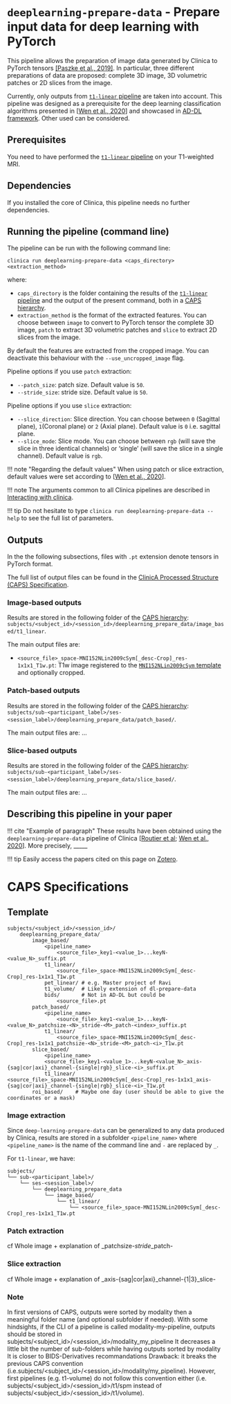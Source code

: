# `deeplearning-prepare-data` - Prepare input data for deep learning with PyTorch

This pipeline allows the preparation of image data generated by Clinica to PyTorch tensors [[Paszke et al., 2019]](https://papers.nips.cc/paper/9015-pytorch-an-imperative-style-high-performance-deep-learning-library). In particular, three different preparations of data are proposed: complete 3D image, 3D volumetric patches or 2D slices from the image.

Currently, only outputs from [`t1-linear` pipeline](../T1_Linear) are taken into account. This pipeline was designed as a prerequisite for the deep learning classification algorithms presented in [[Wen et al., 2020](https://doi.org/10.1016/j.media.2020.101694)] and showcased in [AD-DL framework](https://github.com/aramis-lab/AD-DL). Other used can be considered.

## Prerequisites
<!-- Depending on the type of feature or the type of modality you want to use, you will need to execute either the [`t1-linear` pipeline](../T1_Linear) , the [`t1-volume` pipeline](../T1_Volume) and/or the [`pet-volume` pipeline](../PET_Volume)  prior to running this pipeline. -->

You need to have performed the [`t1-linear` pipeline](../T1_Linear) on your T1-weighted MRI.

## Dependencies
If you installed the core of Clinica, this pipeline needs no further dependencies.

## Running the pipeline (command line)
The pipeline can be run with the following command line:
```Text
clinica run deeplearning-prepare-data <caps_directory> <extraction_method>
```
where:

- `caps_directory` is the folder containing the results of the [`t1-linear` pipeline](../T1_Linear) and the output of the present command, both in a [CAPS hierarchy](../../CAPS/Introduction).
- `extraction_method` is the format of the extracted features. You can choose between `image` to convert to PyTorch tensor the complete 3D image, `patch` to extract 3D volumetric patches and `slice` to extract 2D slices from the image.

By default the features are extracted from the cropped image. You can deactivate this behaviour with the `--use_uncropped_image` flag.

Pipeline options if you use `patch` extraction:

- `--patch_size`: patch size. Default value is `50`.
- `--stride_size`:  stride size. Default value is `50`.

Pipeline options if you use `slice` extraction:

- `--slice_direction`: Slice direction. You can choose between `0` (Sagittal plane), `1`(Coronal plane) or `2` (Axial plane). Default value is `0` i.e. sagittal plane.
- `--slice_mode`: Slice mode. You can choose between `rgb` (will save the slice in three identical channels) or ‘single’ (will save the slice in a single channel). Default value is `rgb`.

!!! note "Regarding the default values"
	When using patch or slice extraction, default values were set according to [[Wen et al., 2020](https://doi.org/10.1016/j.media.2020.101694)].

!!! note
	The arguments common to all Clinica pipelines are described in [Interacting with clinica](../InteractingWithClinica).

!!! tip
	Do not hesitate to type `clinica run deeplearning-prepare-data --help` to see the full list of parameters.


## Outputs
In the the following subsections, files with `.pt` extension denote tensors in PyTorch format.

The full list of output files can be found in the [ClinicA Processed Structure (CAPS) Specification](../../CAPS/Specifications/#deeplearning-prepare-data-prepare-input-data-for-deep-learning-with-pytorch).
### Image-based outputs

Results are stored in the following folder of the [CAPS hierarchy](docs/CAPS): `subjects/<subject_id>/<session_id>/deeplearning_prepare_data/image_based/t1_linear`.

The main output files are:
- `<source_file>_space-MNI152NLin2009cSym[_desc-Crop]_res-1x1x1_T1w.pt`: T1w image registered to the [`MNI152NLin2009cSym` template](https://bids-specification.readthedocs.io/en/stable/99-appendices/08-coordinate-systems.html) and optionally cropped.

### Patch-based outputs

Results are stored in the following folder of the [CAPS hierarchy](docs/CAPS): `subjects/sub-<participant_label>/ses-<session_label>/deeplearning_prepare_data/patch_based/`.

The main output files are:
...

### Slice-based outputs

Results are stored in the following folder of the [CAPS hierarchy](docs/CAPS): `subjects/sub-<participant_label>/ses-<session_label>/deeplearning_prepare_data/slice_based/`.

The main output files are:
...




## Describing this pipeline in your paper

!!! cite "Example of paragraph"
These results have been obtained using the `deeplearning-prepare-data` pipeline of Clinica [[Routier et al](https://hal.inria.fr/hal-02308126/); [Wen et al., 2020](https://doi.org/10.1016/j.media.2020.101694)]. More precisely, _____



!!! tip
   Easily access the papers cited on this page on [Zotero](https://www.zotero.org/groups/2240070/clinica_aramislab/collections/8B2R2826).




# CAPS Specifications
## Template
```text
subjects/<subject_id>/<session_id>/
    deeplearning_prepare_data/
        image_based/
            <pipeline_name>
                <source_file>_key1-<value_1>...keyN-<value_N>_suffix.pt
            t1_linear/
                <source_file>_space-MNI152NLin2009cSym[_desc-Crop]_res-1x1x1_T1w.pt
            pet_linear/ # e.g. Master project of Ravi
            t1_volume/  # Likely extension of dl-prepare-data
            bids/       # Not in AD-DL but could be
                <source_file>.pt
        patch_based/
            <pipeline_name>
                <source_file>_key1-<value_1>...keyN-<value_N>_patchsize-<N>_stride-<M>_patch-<index>_suffix.pt
            t1_linear/
                <source_file>_space-MNI152NLin2009cSym[_desc-Crop]_res-1x1x1_patchsize-<N>_stride-<M>_patch-<i>_T1w.pt
        slice_based/
            <pipeline_name>
            <source_file>_key1-<value_1>...keyN-<value_N>_axis-{sag|cor|axi}_channel-{single|rgb}_slice-<i>_suffix.pt
            t1_linear/
<source_file>_space-MNI152NLin2009cSym[_desc-Crop]_res-1x1x1_axis-{sag|cor|axi}_channel-{single|rgb}_slice-<i>_T1w.pt
        roi_based/    # Maybe one day (user should be able to give the coordinates or a mask)
```

### Image extraction
Since `deep-learning-prepare-data` can be generalized to any data produced by Clinica, results are stored in a subfolder `<pipeline_name>` where `<pipeline_name>` is the name of the command line and `-` are replaced by `_`.


For `t1-linear`, we have:
```Text
subjects/
└── sub-<participant_label>/
    └── ses-<session_label>/
        └── deeplearning_prepare_data
            └── image_based/
                └── t1_linear/
                    └── <source_file>_space-MNI152NLin2009cSym[_desc-Crop]_res-1x1x1_T1w.pt
```
### Patch extraction

cf Whole image + explanation of _patchsize-<N>_stride_<M>_patch-<index>

### Slice extraction

cf Whole image + explanation of _axis-{sag|cor|axi}_channel-{1|3}_slice-<index>

### Note
In first versions of CAPS, outputs were sorted by modality then a meaningful folder name (and optional subfolder if needed). With some hindsights, if the CLI of a pipeline is called modality-my-pipeline, outputs should be stored in subjects/<subject_id>/<session_id>/modality_my_pipeline
It decreases a little bit the number of sub-folders while having outputs sorted by modality
It is closer to BIDS-Derivatives recommandations
Drawback: it breaks the previous CAPS convention (i.e.subjects/<subject_id>/<session_id>/modality/my_pipeline).
However, first pipelines (e.g. t1-volume) do not follow this convention either (i.e. subjects/<subject_id>/<session_id>/t1/spm instead of  subjects/<subject_id>/<session_id>/t1/volume).
